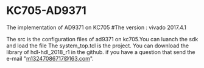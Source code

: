 # KC705-AD9371
The implementation of AD9371 on KC705
#The version : vivado 2017.4.1

The src is the configuration files of ad9371 on kc705.You can luanch the sdk and load the file
The system_top.tcl is the project.
You can download the library of hdl-hdl_2018_r1 in the github.
if you have a question that send the e-mail "m13247086717@163.com".


